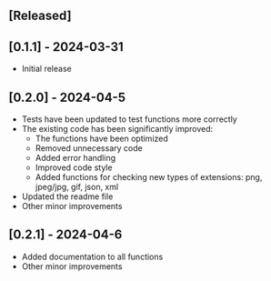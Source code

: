 ## [Released]


## [0.1.1] - 2024-03-31

- Initial release


## [0.2.0] - 2024-04-5

- Tests have been updated to test functions more correctly
- The existing code has been significantly improved:
  - The functions have been optimized
  - Removed unnecessary code
  - Added error handling
  - Improved code style
  - Added functions for checking new types of extensions: png, jpeg/jpg, gif, json, xml
- Updated the readme file
- Other minor improvements

## [0.2.1] - 2024-04-6

- Added documentation to all functions
- Other minor improvements